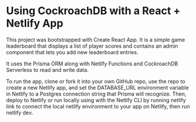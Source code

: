 # Using CockroachDB with a React + Netlify App

This project was bootstrapped with Create React App. It is a simple game leaderboard that displays a list of player scores and contains an admin component that lets you add new leaderboard entries.

It uses the Prisma ORM along with Netlify Functions and CockroachDB Serverless to read and write data.

To run the app, clone or fork it into your own GitHub repo, use the repo to create a new Netlify app, and set the DATABASE_URL environment variable in Netlify to a Postgres connection string that Prisma will recognize. Then, deploy to Netlify or run locally using with the Netlify CLI by running netlify link to connect the local netlify environment to your app on Netlify, then run netlify dev.
